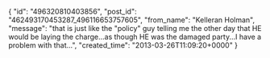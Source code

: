  {
   "id": "496320810403856",
   "post_id": "462493170453287_496116653757605",
   "from_name": "Kelleran Holman",
   "message": "that is just like the \"policy\" guy telling me the other day that HE would be laying the charge...as though HE was the damaged party...I have a problem with that...",
   "created_time": "2013-03-26T11:09:20+0000"
 }
